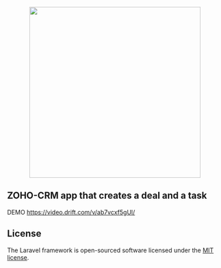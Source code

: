 <p align="center"><a href="https://laravel.com" target="_blank"><img src="https://raw.githubusercontent.com/laravel/art/master/logo-lockup/5%20SVG/2%20CMYK/1%20Full%20Color/laravel-logolockup-cmyk-red.svg" width="400"></a></p>


## ZOHO-CRM app that creates a deal and a task

DEMO https://video.drift.com/v/ab7vcxf5gUl/
 



## License

The Laravel framework is open-sourced software licensed under the [MIT license](https://opensource.org/licenses/MIT).
